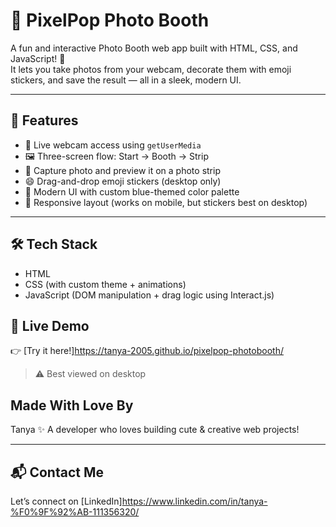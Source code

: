 # 📸 PixelPop Photo Booth

A fun and interactive Photo Booth web app built with HTML, CSS, and JavaScript! 🎉  
It lets you take photos from your webcam, decorate them with emoji stickers, and save the result — all in a sleek, modern UI.

---

## 🌟 Features

- 🎥 Live webcam access using `getUserMedia`
- 🖼️ Three-screen flow: Start → Booth → Strip
- 📸 Capture photo and preview it on a photo strip
- 😄 Drag-and-drop emoji stickers (desktop only)
- 🎨 Modern UI with custom blue-themed color palette
- 📱 Responsive layout (works on mobile, but stickers best on desktop)

---

## 🛠️ Tech Stack

- HTML  
- CSS (with custom theme + animations)  
- JavaScript (DOM manipulation + drag logic using Interact.js)

## 🚀 Live Demo

👉 [Try it here!]https://tanya-2005.github.io/pixelpop-photobooth/

> ⚠️ Best viewed on desktop

##  Made With Love By

Tanya
✨ A developer who loves building cute & creative web projects!

---

## 📬 Contact Me 

Let’s connect on [LinkedIn]https://www.linkedin.com/in/tanya-%F0%9F%92%AB-111356320/
